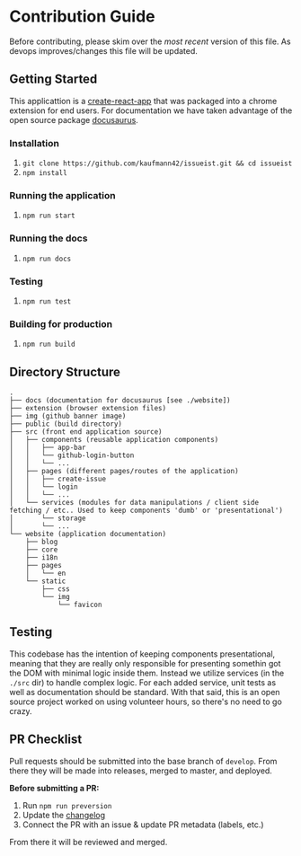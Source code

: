 # Contribution Guide

Before contributing, please skim over the *most recent* version of this file. As devops improves/changes this file will be updated.


## Getting Started

This applicattion is a [create-react-app](https://github.com/facebook/create-react-app) that was packaged into a chrome extension for end users. For documentation we have taken advantage of the open source package [docusaurus](https://docusaurus.io/).

### Installation

1. `git clone https://github.com/kaufmann42/issueist.git && cd issueist`
2. `npm install`

### Running the application

1. `npm run start`

### Running the docs

1. `npm run docs`

### Testing

1. `npm run test`


### Building for production

1. `npm run build`


## Directory Structure

```
.
├── docs (documentation for docusaurus [see ./website])
├── extension (browser extension files)
├── img (github banner image)
├── public (build directory)
├── src (front end application source)
│   ├── components (reusable application components)
│   │   ├── app-bar
│   │   └── github-login-button
│   │   └── ...
│   ├── pages (different pages/routes of the application)
│   │   ├── create-issue
│   │   └── login
│   │   └── ...
│   └── services (modules for data manipulations / client side fetching / etc.. Used to keep components 'dumb' or 'presentational')
│       └── storage
│       └── ...
└── website (application documentation)
    ├── blog
    ├── core
    ├── i18n
    ├── pages
    │   └── en
    └── static
        ├── css
        └── img
            └── favicon
```

## Testing

This codebase has the intention of keeping components presentational, meaning that they are really only responsible for presenting somethin got the DOM with minimal logic inside them. Instead we utilize services (in the `./src` dir) to handle complex logic. For each added service, unit tests as well as documentation should be standard. With that said, this is an open source project worked on using volunteer hours, so there's no need to go crazy.

## PR Checklist

Pull requests should be submitted into the base branch of `develop`. From there they will be made into releases, merged to master, and deployed.

**Before submitting a PR:**

1. Run `npm run preversion`
2. Update the [changelog](./CHANGELOG.md)
3. Connect the PR with an issue & update PR metadata (labels, etc.)

From there it will be reviewed and merged.